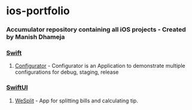 # ios-portfolio

### Accumulator repository containing all iOS projects - Created by Manish Dhameja

### [Swift](https://github.com/manish-d/ios-portfolio/tree/main/swift)
 1. [Configurator](https://github.com/manish-d/ios-portfolio/tree/main/swift/configurator) - Configurator is an Application to demonstrate multiple configurations for debug, staging, release 

### [SwiftUI](https://github.com/manish-d/ios-portfolio/tree/main/swiftui)

 1. [WeSplit](https://github.com/manish-d/ios-portfolio/tree/main/swiftui/projects/WeSplit) - App for splitting bills and calculating tip.
